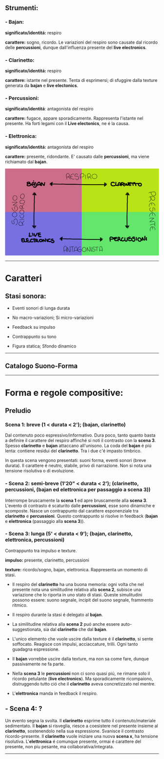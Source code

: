 ## Strumenti:

### - Bajan:

**significato/identitá:** respiro

**carattere:** sogno, ricordo. Le variazioni del respiro sono causate dal ricordo delle **percussioni**, dunque dall'influenza presente del **live electronics**.


### - Clarinetto:

**significato/identitá:** respiro

**carattere:** istante nel presente. Tenta di esprimersi; di sfuggire dalla texture generata da **bajan** e **live electonics**. 


### - Percussioni: 

**significato/identitá**: antagonista del respiro

**carattere:** fugace, appare sporadicamente. Rappresenta l'istante nel presente. Ha forti legami con il **Live electonics**, ne é la causa.


### - Elettronica:

**significato/identitá:** antagonista del respiro

**carattere:** presente, ridondante. E' causato dalle **percussioni**, ma viene richiamato dal **bajan**.


<img src= "https://github.com/Velitch/BN_Musica_Elettronica/blob/main/IBN/COME-02-composizione-IBN/G.K.Velitchkova_Composizione_BN/img/schema_strumentale.jpg" >

______________

# Caratteri


## Stasi sonora:

- Eventi sonori di lunga durata

- No macro-variazioni; Si micro-variazioni

- Feedback su impulso

- Contrappunto su tono

- Figura statica; Sfondo dinamico

______________

## Catalogo Suono-Forma



______________

# Forma e regole compositive:


## Preludio

### Scena 1: breve (1 < durata < 2'); (bajan, clarinetto)


Dal contenuto poco espressivo/informativo. Dura poco, tanto quanto basta a definire il carattere del respiro affinché si noti il contrasto con la **scena 3**. Spesso **clarinetto** e **bajan** attaccano all'unisono. La coda del **bajan** é piú lenta: contiene residui del **clarinetto**. Tra i due c'é impasto timbrico. 

In questa scena vengono presentati: suoni forma, eventi sonori (breve durata). Il carattere é neutro, stabile, privo di narrazione. Non si nota una tensione risolutiva o di evoluzione.


### - Scena 2: semi-breve (1'20" < durata < 2'); (clarinetto, percussioni, (bajan ed elettronica per passaggio a **scena 3**))

Interrompe bruscamente la **scena 1** ed apre bruscamente alla **scena 3**. L'evento di contrasto é scaturito dalle **percussioni**, esse sono dinamiche e scomposte. Nasce un contrappunto dal carattere esponenziale tra **clarinetto** e **percussioni**. Questo contrappunto si risolve in feedback (**bajan** e **elettronica** (passaggio alla **scena 3**)).


### - Scena 3: lunga (5' < durata < 9'); (bajan, clarinetto, elettronica, percussioni)

Contrappunto tra impulso e texture. 

**impulso:** presente, clarinetto, percussioni

**texture:** ricordo/sogno, bajan, elettronica. Rappresenta un momento di stasi.


- Il respiro del **clarinetto** ha una buona memoria: ogni volta che nel presente nota una similitudine relativa alla **scena 2**, subisce una variazione che lo riporta in uno stato di stasi. Queste simulitudini possono essere: suono segnale, incipit del suono segnale, frammento ritmico.

- Il respiro durante la stasi é delegato al **bajan**. 

- La similitudine relativa alla **scena 2** puó anche essere auto-suggestionata, sia dal **clarinetto** che dal **bajan**.

- L'unico elemento che vuole uscire dalla texture é il **clarinetto**, si sente soffocato. Reagisce con impulsi, acciaccature, trilli. Ogni tanto guadagna espressione.

- Il **bajan** vorrebbe uscire dalla texture, ma non sa come fare, dunque passivamente ne fa parte.

- Nella **scena 3** le **percussioni** non ci sono quasi piú, ne rimane solo il ricordo petulante (**live electronics**). Ma sporadicamente ricompaiono, distruggendo tutto ció che il **clarinetto** aveva concretizzato nel mentre.

- L'**elettronica** manda in feedback il respiro. 


## - Scena 4: ?

Un evento segna la svolta. Il **clarinetto** esprime tutto il contenuto/materiale sedimentato. Il **bajan** si risveglia, riesce a coesistere nel presente insieme al **clarinetto**, sostenendolo nella sua espressione. Svanisce il contrasto ricordo-presente. Il **clarinetto** vuole iniziare una nuova **scena x**, ha tensione risolutiva. L'**elettronica** é comunque presente, ormai é carattere del presente, non piu pesante, ma collaborativa/integrata. 



______________
